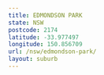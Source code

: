 ```yaml
---
title: EDMONDSON PARK
state: NSW
postcode: 2174
latitude: -33.977497
longitude: 150.856709
url: /nsw/edmondson-park/
layout: suburb
---
```

